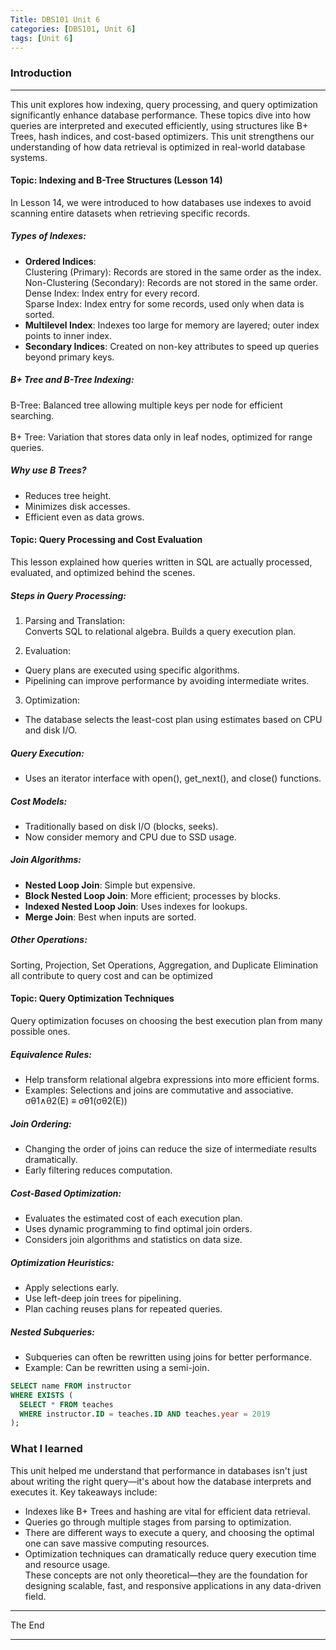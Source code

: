 ```yaml
---
Title: DBS101 Unit 6
categories: [DBS101, Unit 6]
tags: [Unit 6]
---
```


### Introduction
----
This unit explores how indexing, query processing, and query optimization significantly enhance database performance. These topics dive into how queries are interpreted and executed efficiently, using structures like B+ Trees, hash indices, and cost-based optimizers. This unit strengthens our understanding of how data retrieval is optimized in real-world database systems.

#### Topic: Indexing and B-Tree Structures (Lesson 14)
In Lesson 14, we were introduced to how databases use indexes to avoid scanning entire datasets when retrieving specific records.

##### Types of Indexes:

- **Ordered Indices**:<br>
Clustering (Primary): Records are stored in the same order as the index.<br>
Non-Clustering (Secondary): Records are not stored in the same order.<br>
Dense Index: Index entry for every record.<br>
Sparse Index: Index entry for some records, used only when data is sorted.<br>
- **Multilevel Index**: Indexes too large for memory are layered; outer index points to inner index.
- **Secondary Indices**: Created on non-key attributes to speed up queries beyond primary keys. <br>

##### B+ Tree and B-Tree Indexing:

B-Tree: Balanced tree allowing multiple keys per node for efficient searching. <br><br>
B+ Tree: Variation that stores data only in leaf nodes, optimized for range queries.

##### Why use B Trees? <br>
- Reduces tree height. <br>
- Minimizes disk accesses. <br>
- Efficient even as data grows. <br>

#### Topic: Query Processing and Cost Evaluation 
This lesson explained how queries written in SQL are actually processed, evaluated, and optimized behind the scenes.

##### Steps in Query Processing: <br>
1. Parsing and Translation:<br>
Converts SQL to relational algebra.
Builds a query execution plan.

2. Evaluation:<br>
- Query plans are executed using specific algorithms.
- Pipelining can improve performance by avoiding intermediate writes.

3. Optimization:<br>
- The database selects the least-cost plan using estimates based on CPU and disk I/O.

##### Query Execution:
- Uses an iterator interface with open(), get_next(), and close() functions.

##### Cost Models:
- Traditionally based on disk I/O (blocks, seeks).
- Now consider memory and CPU due to SSD usage.

##### Join Algorithms:
- **Nested Loop Join**: Simple but expensive.
- **Block Nested Loop Join**: More efficient; processes by  blocks.
- **Indexed Nested Loop Join**: Uses indexes for lookups.
- **Merge Join**: Best when inputs are sorted.

##### Other Operations: <br>
Sorting, Projection, Set Operations, Aggregation, and Duplicate Elimination all contribute to query cost and can be optimized

#### Topic: Query Optimization Techniques 
Query optimization focuses on choosing the best execution plan from many possible ones.

##### Equivalence Rules:

- Help transform relational algebra expressions into more efficient forms.
- Examples:
    Selections and joins are commutative and associative.
    σθ1∧θ2(E) ≡ σθ1(σθ2(E))

##### Join Ordering:

- Changing the order of joins can reduce the size of intermediate results dramatically.
- Early filtering reduces computation.

##### Cost-Based Optimization:

- Evaluates the estimated cost of each execution plan.
- Uses dynamic programming to find optimal join orders.
- Considers join algorithms and statistics on data size.

##### Optimization Heuristics:

- Apply selections early.
- Use left-deep join trees for pipelining.
- Plan caching reuses plans for repeated queries.

##### Nested Subqueries:

- Subqueries can often be rewritten using joins for better performance.
- Example: Can be rewritten using a semi-join.
```sql
SELECT name FROM instructor 
WHERE EXISTS (
  SELECT * FROM teaches 
  WHERE instructor.ID = teaches.ID AND teaches.year = 2019
);
```

### What I learned
This unit helped me understand that performance in databases isn't just about writing the right query—it's about how the database interprets and executes it. Key takeaways include: <br>
- Indexes like B+ Trees and hashing are vital for efficient data retrieval.
- Queries go through multiple stages from parsing to optimization.
- There are different ways to execute a query, and choosing the optimal one can save massive computing resources.
- Optimization techniques can dramatically reduce query execution time and resource usage. <br>
These concepts are not only theoretical—they are the foundation for designing scalable, fast, and responsive applications in any data-driven field.

----
The End 

----